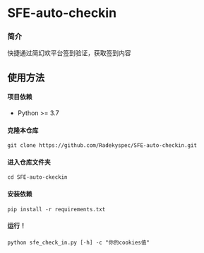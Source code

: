 # SFE-auto-checkin

### 简介

快捷通过简幻欢平台签到验证，获取签到内容

## 使用方法

#### 项目依赖
* Python >= 3.7

#### 克隆本仓库
```shell
git clone https://github.com/Radekyspec/SFE-auto-checkin.git
```

#### 进入仓库文件夹
```shell
cd SFE-auto-ckeckin
```

#### 安装依赖
```shell
pip install -r requirements.txt
```

#### 运行！
```shell
python sfe_check_in.py [-h] -c "你的cookies值" 
```
